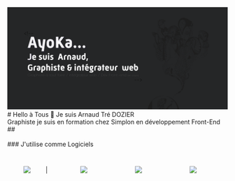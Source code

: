 <img src="https://raw.githubusercontent.com/TreDozier-hub/TreDozier-hub/refs/heads/main/Profil_Guit-01.png">
<br>
# Hello à Tous 👋
Je suis Arnaud Tré DOZIER<br>
Graphiste je suis en formation chez Simplon en développement Front-End
##
<br>
<br>
### J'utilise comme Logiciels
<div class="flex-container" style="display: flex;height: 100px;width: 100%;justify-content: space-around;">
        <div class="flex-child" style="display: flex;justify-content: center;align-items: center;flex-grow: 1;height: calc(100% - 20px);margin: 10px;">
            <img src="https://upload.wikimedia.org/wikipedia/commons/thumb/f/fb/Adobe_Illustrator_CC_icon.svg/1200px-Adobe_Illustrator_CC_icon.svg.png" style="width:50px; float:left;"> |
        </div>
        <div class="flex-child" style="display: flex;justify-content: center;align-items: center;flex-grow: 1;height: calc(100% - 20px);margin: 10px;">
            <img src="https://upload.wikimedia.org/wikipedia/commons/thumb/a/af/Adobe_Photoshop_CC_icon.svg/800px-Adobe_Photoshop_CC_icon.svg.png" style="width:50px;">
        </div>
        <div class="flex-child" style="display: flex;justify-content: center;align-items: center;flex-grow: 1;height: calc(100% - 20px);margin: 10px;">
            <img src="https://upload.wikimedia.org/wikipedia/commons/thumb/4/40/Adobe_Premiere_Pro_CC_icon.svg/1200px-Adobe_Premiere_Pro_CC_icon.svg.png" style="width:50px;">
        </div>
        <div class="flex-child" style="display: flex;justify-content: center;align-items: center;flex-grow: 1;height: calc(100% - 20px);margin: 10px;">
            <img src="https://upload.wikimedia.org/wikipedia/commons/thumb/c/cb/Adobe_After_Effects_CC_icon.svg/1200px-Adobe_After_Effects_CC_icon.svg.png" style="width:50px;">
        </div>
<!--
<img src="https://upload.wikimedia.org/wikipedia/commons/thumb/f/fb/Adobe_Illustrator_CC_icon.svg/1200px-Adobe_Illustrator_CC_icon.svg.png" style="width:50px; float:left;"/> |
<img src="https://upload.wikimedia.org/wikipedia/commons/thumb/4/48/Adobe_InDesign_CC_icon.svg/1200px-Adobe_InDesign_CC_icon.svg.png" style="width:50px;"/> |
<img src="https://upload.wikimedia.org/wikipedia/commons/thumb/a/af/Adobe_Photoshop_CC_icon.svg/800px-Adobe_Photoshop_CC_icon.svg.png" style="width:50px;"/> |
<img src="https://upload.wikimedia.org/wikipedia/commons/thumb/4/40/Adobe_Premiere_Pro_CC_icon.svg/1200px-Adobe_Premiere_Pro_CC_icon.svg.png" style="width:50px;"/> |
<img src="https://upload.wikimedia.org/wikipedia/commons/thumb/c/cb/Adobe_After_Effects_CC_icon.svg/1200px-Adobe_After_Effects_CC_icon.svg.png" style="width:50px;"/> |


<!--
**TreDozier-hub/TreDozier-hub** is a ✨ _special_ ✨ repository because its `README.md` (this file) appears on your GitHub profile.

Here are some ideas to get you started:

- 🔭 I’m currently working on ...
- 🌱 I’m currently learning ...
- 👯 I’m looking to collaborate on ...
- 🤔 I’m looking for help with ...
- 💬 Ask me about ...
- 📫 How to reach me: ...
- 😄 Pronouns: ...
- ⚡ Fun fact: ...
-->


<!--

## Hi there 👋
**TreDozier-hub/TreDozier-hub** is a ✨ _special_ ✨ repository because its `README.md` (this file) appears on your GitHub profile.

Here are some ideas to get you started:

- 🔭 I’m currently working on ...
- 🌱 I’m currently learning ...
- 👯 I’m looking to collaborate on ...
- 🤔 I’m looking for help with ...
- 💬 Ask me about ...
- 📫 How to reach me: ...
- 😄 Pronouns: ...
- ⚡ Fun fact: ...
-->
